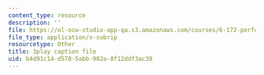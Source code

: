 ```yaml
---
content_type: resource
description: ''
file: https://ol-ocw-studio-app-qa.s3.amazonaws.com/courses/6-172-performance-engineering-of-software-systems-fall-2018/b4d91c14d5785abb902a8f12ddf3ac39_LvX3g45ynu8.vtt
file_type: application/x-subrip
resourcetype: Other
title: 3play caption file
uid: b4d91c14-d578-5abb-902a-8f12ddf3ac39
---
```

